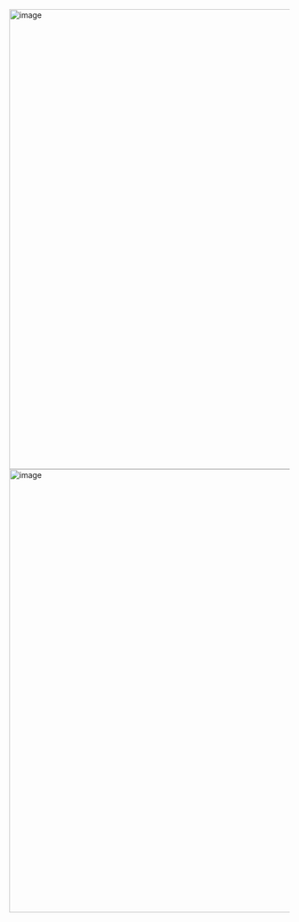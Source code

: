 <img width="1920" height="827" alt="image" src="https://github.com/user-attachments/assets/dfe0fce3-f6bf-4d1f-b873-59b4c97e114c" />
<img width="1920" height="797" alt="image" src="https://github.com/user-attachments/assets/6c3b075d-8493-42b8-ab74-5fd8bca48123" />
